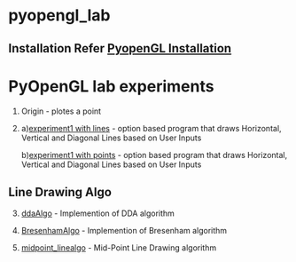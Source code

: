 # pyopengl_lab

## Installation Refer [PyopenGL Installation](https://kiranmurali93.github.io/blog/post/pyopengl/)

# PyOpenGL lab experiments 

1. Origin - plotes a point

2. a)[experiment1 with lines](https://github.com/kiranmurali93/pyopengl_lab/blob/master/experiment1usinglines.py) - option based program that draws Horizontal, Vertical and Diagonal Lines based on User Inputs 

   b)[experiment1 with points](https://github.com/kiranmurali93/pyopengl_lab/blob/master/experiment1_with_points.py) - option based program that draws Horizontal, Vertical and Diagonal Lines based on User Inputs
   
## Line Drawing Algo
3. [ddaAlgo](https://github.com/kiranmurali93/pyopengl_lab/blob/master/ddaAlgo.py) - Implemention of DDA algorithm

4. [BresenhamAlgo](https://github.com/kiranmurali93/pyopengl_lab/blob/master/BresenhamAlgo.py) - Implemention of Bresenham algorithm

5. [midpoint_linealgo](https://github.com/kiranmurali93/pyopengl_lab/blob/master/midpoint_linealgo.py) - Mid-Point Line Drawing algorithm
